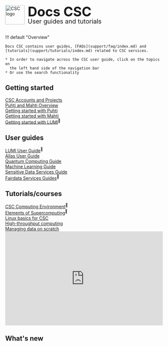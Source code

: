 <div style="margin-bottom: 2rem;">
    <img
      src="assets/images/logo.png"
      alt="CSC logo"
      style="
        float: left;
        height: 62px;
        width: auto;
        margin-right: 10px;
      "
    />
    <h1
      style="
        margin: unset;
        line-height: 1;
        font-size: 42px;
      "
    >Docs CSC</h1>
    <h2
      style="
        margin: unset;
        line-height: 1;
        font-size: 20px;
        font-weight: var(--csc-font-weight--body);
      "
    >User guides and tutorials</h2>
</div>

<!--
<center>
  [![A description of the banner](img/banners/example-banner.png){ width=80% }
  ](https://example.org/courses/example-course/){ target=_blank }
</center>
-->

!!! default "Overview"

    Docs CSC contains user guides, [FAQs](support/faq/index.md) and [tutorials](support/tutorials/index.md) related to CSC services.

    * In order to navigate across the CSC user guide, click on the topics on
      the left hand side of the navigation bar
    * Or use the search functionality

<div class="quick-links-container">

  <div class="quick-links-topic">
    <span class="quick-links-title"><h2>Getting started</h2></span>
    <div class="quick-links-item">
      <a class="quick-link" target="_self" href="accounts/">CSC Accounts and Projects</a>
    </div>
    <div class="quick-links-item">
      <a class="quick-link" target="_self" href="computing/">Puhti and Mahti Overview</a>
    </div>
    <div class="quick-links-item">
      <a class="quick-link" target="_self" href="support/tutorials/puhti_quick/">Getting started with Puhti</a>
    </div>
    <div class="quick-links-item">
      <a class="quick-link" target="_self" href="support/tutorials/mahti_quick/">Getting started with Mahti</a>
    </div>
    <div class="quick-links-item">
      <a class="quick-link" target="_blank" href="https://docs.lumi-supercomputer.eu/firststeps/getstarted/">Getting started with LUMI</a><sup>&#128279;</sup>
    </div>
  </div>

  <div class="quick-links-topic">
    <span class="quick-links-title"><h2>User guides</h2></span>
    <div class="quick-links-item">
      <a class="quick-link" target="_blank" href="https://docs.lumi-supercomputer.eu/">LUMI User Guide</a><sup>&#128279;</sup>
    </div>
    <div class="quick-links-item">
      <a class="quick-link" target="_self" href="data/Allas/">Allas User Guide</a>
    </div>
    <div class="quick-links-item">
      <a class="quick-link" target="_self" href="computing/quantum-computing/overview/">Quantum Computing Guide</a>
    </div>
    <div class="quick-links-item">
      <a class="quick-link" target="_self" href="support/tutorials/ml-guide/">Machine Learning Guide</a>
    </div>
    <div class="quick-links-item">
      <a class="quick-link" target="_self" href="data/sensitive-data/">Sensitive Data Services Guide</a>
    </div>
    <div class="quick-links-item">
      <a class="quick-link" target="_blank" href="https://www.fairdata.fi/en/fairdata-quick-guide/">Fairdata Services Guides</a><sup>&#128279;</sup>
    </div>
  </div>

  <div class="quick-links-topic">
    <span class="quick-links-title"><h2>Tutorials/courses</h2></span>
    <div class="quick-links-item">
      <a class="quick-link" target="_blank" href="https://csc-training.github.io/csc-env-eff/">CSC Computing Environment</a><sup>&#128279;</sup>
    </div>
      <div class="quick-links-item">
      <a class="quick-link" target="_blank" href="https://edukamu.fi/elements-of-supercomputing/">Elements of Supercomputing</a><sup>&#128279;</sup>
    </div>
    <div class="quick-links-item">
      <a class="quick-link" target="_self" href="support/tutorials/env-guide/overview/">Linux basics for CSC</a>
    </div>
    <div class="quick-links-item">
      <a class="quick-link" target="_self" href="computing/running/throughput/">High-throughput computing</a>
    </div>
    <div class="quick-links-item">
      <a class="quick-link" target="_self" href="support/tutorials/clean-up-data/">Managing data on scratch</a>
    </div>
  </div>

</div>

<iframe frameborder="0" style="width:100%;height:301px;" src="https://viewer.diagrams.net/?tags=%7B%7D&highlight=0000ff&edit=_blank&layers=1&nav=1#R%3Cmxfile%3E%3Cdiagram%20name%3D%22Page-1%22%20id%3D%22ftzXAFIqJNWyvfU7Nhta%22%3E7ZnLcuI4FIafhmVcvuMsG0jSi0wNNdRUZlZdwha2GttiJBlDnn4kWzLyhVs3SSrVHRZBRxdL5%2F90dGRGzjTbPRGwSf7AEUxHthntRs5sZNuW5Zv8n7Dsa8s48GtDTFAkGx0MC%2FQKpVH2iwsUQdpqyDBOGdq0jSHOcxiylg0Qgst2sxVO20%2FdgBj2DIsQpH3rC4pYUlsDzzzYv0IUJ%2BrJlilrMqAaSwNNQIRLzeQ8jJwpwZjV37LdFKbCecovdb%2FHI7XNxAjM2UCHvykkfy6%2FC5%2FYZgqWXJeqUd0tRfm6LieMCVd%2BER3txwiH1AhpaKwQL4U42xQM5bGoQXRdtXESnMG7CBE%2BNCb7ejw1q325Wv%2F14r%2FmT%2FP%2FAvN1%2BhwtXu4sr1luswzK9srFBBd5BMUA1siZlAlicLEBoagtOVTclrAsldUZ3oJl1VOUCKToVS9jBphW5jRCvQwjpBdTHK6rB5u8IAnSquulbSFhcHfU6Za2tifIXcOET0zVwZHqS%2FxdVS41mKQp0Thq%2BAeS37gZ%2BiAx%2FyL9qYqa6CchmBcJQ2IWcIlyBskqFP4%2BSUZZlsZGdGvwOKu7fVJ2uoYsTKTzNYUB3dQbeYV2QpwJZQSv4RSnmHBrjnMojGo3id4rlKaqngPqTILZoxhKSIf4Xv6SojjndQwLmio%2FzDFFDGFhDaFwgdb8udNgiRnDWf3QjZh9totFtDPicGMbcYqX8FuJCY8sPw%2BMa18AjGuogXVmgjdFZrqYijCOwyLjSwGVay4PJWdZcU6youFxViQgxW5krRYxAeE6riKNBsqq%2BjsKSg2eCvt2D0U%2BgmkG5qPZ5TECNGniShcahOnYQDzaUEN5k94m2Pgddjyvz47nGeP7Pjv%2BTdjpHVKDUssEYAvSAupn0rHYgAvGGeNeVyd8teVxzjQd%2BOdRTGHCfRwheKiT4aITIarms2OxpSXfWd6G2elRqCEs5i4zHctWZbl4cygCbnAVpR%2B2NSvVIF2sQEldo6DVs24Sh%2FwmyEic%2FAGcxkGfJWW7gqXLwBn3OIERT9ZkEROW4BjnIH04WCeH5KJCqWnzjIVMlSe%2FQ8b2Ug9QMNwWi%2FuL7P8R%2FQ3PGSvDv6LWsD1Vnu3kE%2BrSXi%2FNIUHcAUKZylivQkz9tDZ8pbggITy%2FlRggMWQXnsSa1gSmPJBv2%2FO4uWyW%2F6G6WbpmXMQzkt1QneBCdVr58bvLE1wZji%2BNTkeOQ02iweD749nZhYG4cxSYphUEs6GA%2BloQaNRXIN7x50Nqk6Cp4zkYOJ4H7gKu90bK3390PG1F008SSoO32avHr%2Bt%2ByqczWfIvsfiyWHxVNj5EY74iF29d6%2BWtty5ckKdbOuP9RF1I8VzPvnWn627C7l7NUBTVfGk3elMFl8qN3mTkzU4lN%2B0L%2FKh58aLTcHwfHN22d6ZhBp7T2rpuXbpYdDn4XCxGa4JXK8ph61LRzOGmabd6o%2FBh29112ifxvT%2F%2BJHveGQbkndIn%2B8oD%2Brbncee49EzxeYNzevCW14sb3UOa7yAUQiOCW%2F6PGgkg0bfqTeXne1PodV78uE4vO3AHsgPPfSvunN%2Fc%2FYLceVY%2FK31f7tzf3P2K3I09w%2Ftg8sYD5HXS7zkgIE2rHzk5KZDuKYPZ8YRcY5a7il3JnzRdnj0P%2FXjWTuE%2BGyVum5Khd5D%2BACPOD73PPvwYW%2Bfhh5%2B0nYf%2FAQ%3D%3D%3C%2Fdiagram%3E%3Cdiagram%20id%3D%22vBa_PaVnEDiTYJhkc75Y%22%20name%3D%22Page-2%22%3ErZRNc5tADIZ%2FDcdm%2BDCue%2FRnkpnm5EPPG5Bh2wUxizDYv77CCAND42lmwoFhn5VW2lcSTrDNmmerivQNYzCO78aNE%2Bwc318sF%2FxuwaUDgScgsTrukDeAo76CQFdopWMoJ4aEaEgXUxhhnkNEE6asxXpqdkIzjVqoBGbgGCkzp790TGlHV6E78BfQSdpH9lzZyVRvLKBMVYz1CAV7J9haROq%2BsmYLptWu16XzO3ywe0%2FMQk7%2F4%2FD9z9XVS6Vfw%2Bc1rA%2F7%2FO19%2FS2Q3OjSXxhivr8s0VKKCebK7Ae6sVjlMbSnurwabH4iFgw9hr%2BB6CLFVBUho5QyI7tdzDbQh1cRVGJlI3iQf98SyiZAD%2Bz8u%2BDcqIAZkL2wnwWjSJ%2BneShpmeRuN6jKHyLsJ0SWc8%2FKVBKJZ%2BWkCWbiD9K2OtUp2xwLdVOg5vH6l4xnsATNYyHnFxeHIJDmlOn0f8i6Hnr93tHpqM97vy%2FXyp9pNRNJZ7eZ3aiy6Cb%2BpJtWs7E2BeqcbrmFGyfctdZGJzmDiKUBy%2BCEOUmLeizRRo7d6SzhzI1%2B57e6VhbaGyGl7OQf2sKpXD2V5%2BSLKrBYTivgziuwXM0LEPpPK3f8LD5dEF4Of5%2Fb3ugXHuz%2FAg%3D%3D%3C%2Fdiagram%3E%3C%2Fmxfile%3E"></iframe>

## What's new

<!-- Content will be generated here, do not EDIT manually -->  
